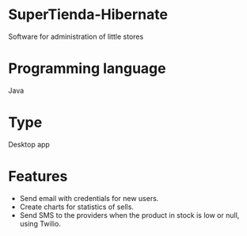 # SuperTienda-Hibernate
Software for administration of little stores  

# Programming language
Java

# Type
Desktop app

# Features
- Send email with credentials for new users.
- Create charts for statistics of sells.
- Send SMS to the providers when the product in stock is low or null, using Twilio.
